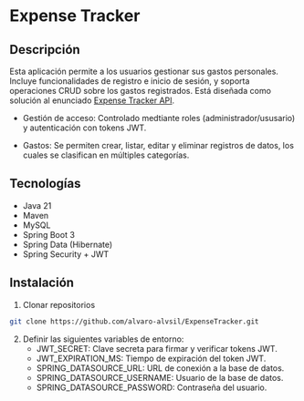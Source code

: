 # Expense Tracker

## Descripción
Esta aplicación permite a los usuarios gestionar sus gastos personales. Incluye funcionalidades de registro e inicio de sesión, y soporta operaciones CRUD sobre los gastos registrados. Está diseñada como solución al enunciado [Expense Tracker API](https://roadmap.sh/projects/expense-tracker-api).

- Gestión de acceso: Controlado medtiante roles (administrador/ususario) y autenticación con tokens JWT.

- Gastos: Se permiten crear, listar, editar y eliminar registros de datos, los cuales se clasifican en múltiples categorías.

## Tecnologías
- Java 21
- Maven
- MySQL
- Spring Boot 3
- Spring Data (Hibernate)
- Spring Security + JWT

## Instalación
1. Clonar repositorios
```bash
git clone https://github.com/alvaro-alvsil/ExpenseTracker.git
```
2. Definir las siguientes variables de entorno:
   - JWT_SECRET: Clave secreta para firmar y verificar tokens JWT.
   - JWT_EXPIRATION_MS: Tiempo de expiración del token JWT.
   - SPRING_DATASOURCE_URL: URL de conexión a la base de datos.
   - SPRING_DATASOURCE_USERNAME: Usuario de la base de datos.
   - SPRING_DATASOURCE_PASSWORD: Contraseña del usuario.


